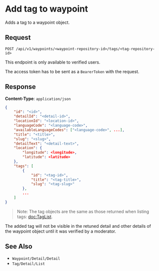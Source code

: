 # Add tag to waypoint

Adds a tag to a waypoint object.

## Request

    POST /api/v1/waypoints/<waypoint-repository-id>/tags/<tag-repository-id>

This endpoint is only available to verified users.

The access token has to be sent as a `BearerToken` with the request.

## Response

**Content-Type**: `application/json`

```json
{
    "id": "<id>",
    "detailId": "<detail-id>",
    "locationId": "<location-id>",
    "languageCode": "<language-code>",
    "availableLanguageCodes": ["<language-code>", ...],
    "title": "<title>",
    "slug": "<slug>",
    "detailText": "<detail-text>",
    "location": {
        "longitude": <longitude>,
        "latitude": <latitude>
    },
    "tags": [
        {
            "id": "<tag-id>",
            "title": "<tag-title>",
            "slug": "<tag-slug>"
        },
        ...
    ]
}
```

> Note: The tag objects are the same as those returned when listing tags: <doc:TagList>.

The added tag will not be visible in the retuned detail and other details of the waypoint object until it was verified by a moderator. 

## See Also

* ``Waypoint/Detail/Detail``
* ``Tag/Detail/List``
